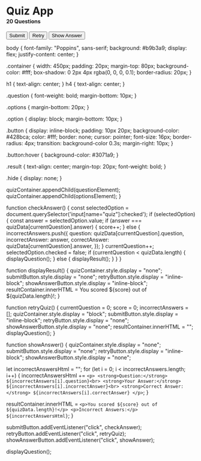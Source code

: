 <!DOCTYPE html>
<html>
  <head>
    <title>Talha - Quiz Game</title>
    <link rel="stylesheet" href="style.css" />
    <link rel="icon" href="https://i.ibb.co/M6KTWnf/pic.jpg" />
</head>
  <body>
    <div class="container">
      <h1 style="margin-bottom: 2px;">Quiz App</h1>
      <h4 style="margin-top: 0px;">20 Questions</h4>
      <div id="quiz"></div>
      <div id="result" class="result"></div>
      <button id="submit" class="button">Submit</button>
      <button id="retry" class="button hide">Retry</button>
      <button id="showAnswer" class="button hide">Show Answer</button>
    </div>
    <script src="script.js"></script>
  </body>
</html>

body {
  font-family: "Poppins", sans-serif;
  background: #b9b3a9;
  display: flex;
  justify-content: center;
}

.container {
  width: 450px;
  padding: 20px;
  margin-top: 80px;
  background-color: #fff;
  box-shadow: 0 2px 4px rgba(0, 0, 0, 0.1);
  border-radius: 20px;
}

h1 {
  text-align: center;
}
h4 {
  text-align: center;
}

.question {
  font-weight: bold;
  margin-bottom: 10px;
}

.options {
  margin-bottom: 20px;
}

.option {
  display: block;
  margin-bottom: 10px;
}

.button {
  display: inline-block;
  padding: 10px 20px;
  background-color: #428bca;
  color: #fff;
  border: none;
  cursor: pointer;
  font-size: 16px;
  border-radius: 4px;
  transition: background-color 0.3s;
  margin-right: 10px;
}

.button:hover {
  background-color: #3071a9;
}

.result {
  text-align: center;
  margin-top: 20px;
  font-weight: bold;
}

.hide {
  display: none;
}


quizContainer.appendChild(questionElement);
  quizContainer.appendChild(optionsElement);
}

function checkAnswer() {
  const selectedOption = document.querySelector('input[name="quiz"]:checked');
  if (selectedOption) {
    const answer = selectedOption.value;
    if (answer === quizData[currentQuestion].answer) {
      score++;
    } else {
      incorrectAnswers.push({
        question: quizData[currentQuestion].question,
        incorrectAnswer: answer,
        correctAnswer: quizData[currentQuestion].answer,
      });
    }
    currentQuestion++;
    selectedOption.checked = false;
    if (currentQuestion < quizData.length) {
      displayQuestion();
    } else {
      displayResult();
    }
  }
}

function displayResult() {
  quizContainer.style.display = "none";
  submitButton.style.display = "none";
  retryButton.style.display = "inline-block";
  showAnswerButton.style.display = "inline-block";
  resultContainer.innerHTML = You scored ${score} out of ${quizData.length}!;
}

function retryQuiz() {
  currentQuestion = 0;
  score = 0;
  incorrectAnswers = [];
  quizContainer.style.display = "block";
  submitButton.style.display = "inline-block";
  retryButton.style.display = "none";
  showAnswerButton.style.display = "none";
  resultContainer.innerHTML = "";
  displayQuestion();
}

function showAnswer() {
  quizContainer.style.display = "none";
  submitButton.style.display = "none";
  retryButton.style.display = "inline-block";
  showAnswerButton.style.display = "none";

  let incorrectAnswersHtml = "";
  for (let i = 0; i < incorrectAnswers.length; i++) {
    incorrectAnswersHtml += `
        <p>
          <strong>Question:</strong> ${incorrectAnswers[i].question}<br>
          <strong>Your Answer:</strong> ${incorrectAnswers[i].incorrectAnswer}<br>
          <strong>Correct Answer:</strong> ${incorrectAnswers[i].correctAnswer}
        </p>
      `;
  }

  resultContainer.innerHTML = `
      <p>You scored ${score} out of ${quizData.length}!</p>
      <p>Incorrect Answers:</p>
      ${incorrectAnswersHtml}
    `;
}

submitButton.addEventListener("click", checkAnswer);
retryButton.addEventListener("click", retryQuiz);
showAnswerButton.addEventListener("click", showAnswer);

displayQuestion();
